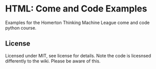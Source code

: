 # HTML: Come and Code Examples
Examples for the Homerton Thinking Machine League come and code python course.

## License
Licensed under MIT, see license for details. Note the code is licesnsed differently to the wiki. Please be aware of this.
